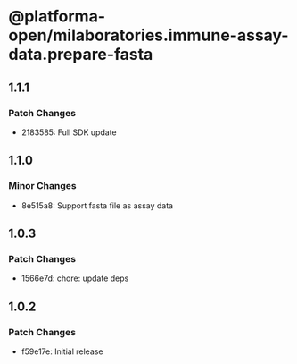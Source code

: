 # @platforma-open/milaboratories.immune-assay-data.prepare-fasta

## 1.1.1

### Patch Changes

- 2183585: Full SDK update

## 1.1.0

### Minor Changes

- 8e515a8: Support fasta file as assay data

## 1.0.3

### Patch Changes

- 1566e7d: chore: update deps

## 1.0.2

### Patch Changes

- f59e17e: Initial release
